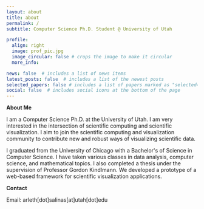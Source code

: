 ```yaml
---
layout: about
title: about
permalink: /
subtitle: Computer Science Ph.D. Student @ University of Utah

profile:
  align: right
  image: prof_pic.jpg
  image_circular: false # crops the image to make it circular
  more_info:

news: false  # includes a list of news items
latest_posts: false  # includes a list of the newest posts
selected_papers: false # includes a list of papers marked as "selected={true}"
social: false  # includes social icons at the bottom of the page
---
```

**About Me**

I am a Computer Science Ph.D. at the University of Utah. I am very interested in the intersection of scientific computing and scientific visualization. I aim to join the scientific computing and visualization community to contribute new and robust ways of visualizing scientific data.

I graduated from the University of Chicago with a Bachelor's of Science in Computer Science. I have taken various classes in data analysis, computer science, and mathematical topics. I also completed a thesis under the supervision of Professor Gordon Kindlmann. We developed a prototype of a web-based framework for scientific visualization applications.

**Contact**

Email: arleth[dot]salinas[at]utah[dot]edu